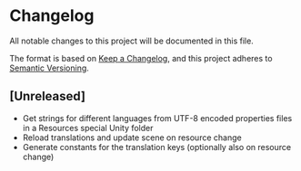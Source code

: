 # Changelog
All notable changes to this project will be documented in this file.

The format is based on [Keep a Changelog](https://keepachangelog.com/en/1.0.0/),
and this project adheres to [Semantic Versioning](https://semver.org/spec/v2.0.0.html).

## [Unreleased]
- Get strings for different languages from UTF-8 encoded properties files in a Resources special Unity folder
- Reload translations and update scene on resource change
- Generate constants for the translation keys (optionally also on resource change)